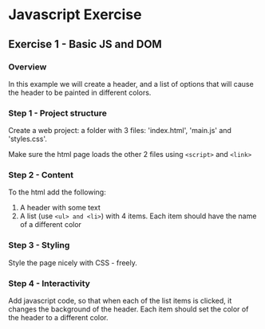 # Javascript Exercise

## Exercise 1 - Basic JS and DOM
### Overview
In this example we will create a header, and a list of options that will cause the header to be painted in different colors.

### Step 1 - Project structure
Create a web project: a folder with 3 files: 'index.html', 'main.js' and 'styles.css'. 

Make sure the html page loads the other 2 files using `<script>` and `<link>`

### Step 2 - Content
To the html add the following: 
1. A header with some text
2. A list (use `<ul> and <li>`) with 4 items. Each item should have the name of a different color

### Step 3 - Styling
Style the page nicely with CSS - freely.

### Step 4 - Interactivity
Add javascript code, so that when each of the list items is clicked, it changes the background of the header. Each item should set the color of the header to a different color.

